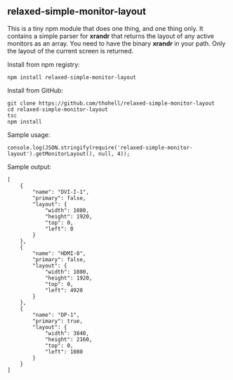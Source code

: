 ## relaxed-simple-monitor-layout

This is a tiny npm module that does one thing, and one thing only. It contains a simple parser for **xrandr** that returns the layout of any active monitors as an array. You need to have the binary **xrandr** in your path. Only the layout of the current screen is returned.

Install from npm registry:
```
npm install relaxed-simple-monitor-layout
```

Install from GitHub:
```
git clone https://github.com/thohell/relaxed-simple-monitor-layout
cd relaxed-simple-monitor-layout
tsc
npm install
```


Sample usage:
```
console.log(JSON.stringify(require('relaxed-simple-monitor-layout').getMonitorLayout(), null, 4));
```

Sample output:
```
[
    {
        "name": "DVI-I-1",
        "primary": false,
        "layout": {
            "width": 1080,
            "height": 1920,
            "top": 0,
            "left": 0
        }
    },
    {
        "name": "HDMI-0",
        "primary": false,
        "layout": {
            "width": 1080,
            "height": 1920,
            "top": 0,
            "left": 4920
        }
    },
    {
        "name": "DP-1",
        "primary": true,
        "layout": {
            "width": 3840,
            "height": 2160,
            "top": 0,
            "left": 1080
        }
    }
]
```

